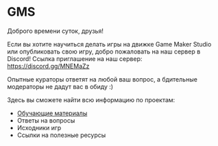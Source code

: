 # GMS
Доброго времени суток, друзья! 

Если вы хотите научиться делать игры на движке Game Maker Studio или опубликовать свою игру, добро пожаловать на наш сервер в Discord!
Ссылка приглашение на наш сервер: https://discord.gg/MNEMaZz

Опытные кураторы ответят на любой ваш вопрос, а бдительные модераторы не дадут вас в обиду :) 

Здесь вы сможете найти всю информацию по проектам:
* [Обучающие материалы](https://github.com/WWWcool/GMS/wiki)
* Ответы на вопросы
* Исходники игр
* Ссылки на полезные ресурсы



